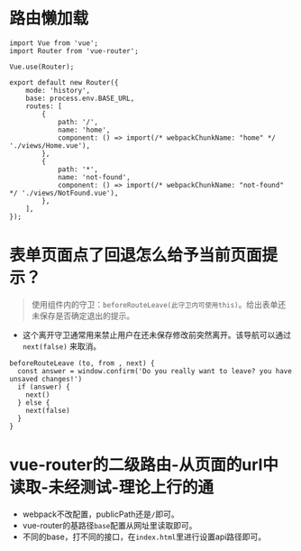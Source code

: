 # 路由懒加载
```
import Vue from 'vue';
import Router from 'vue-router';

Vue.use(Router);

export default new Router({
    mode: 'history',
    base: process.env.BASE_URL,
    routes: [
        {
            path: '/',
            name: 'home',
            component: () => import(/* webpackChunkName: "home" */ './views/Home.vue'),
        },
        {
            path: '*',
            name: 'not-found',
            component: () => import(/* webpackChunkName: "not-found" */ './views/NotFound.vue'),
        },
    ],
});
```

# 表单页面点了回退怎么给予当前页面提示？
> 使用组件内的守卫：`beforeRouteLeave(此守卫内可使用this)`。给出表单还未保存是否确定退出的提示。
* 这个离开守卫通常用来禁止用户在还未保存修改前突然离开。该导航可以通过 `next(false)` 来取消。
```
beforeRouteLeave (to, from , next) {
  const answer = window.confirm('Do you really want to leave? you have unsaved changes!')
  if (answer) {
    next()
  } else {
    next(false)
  }
}
```

# vue-router的二级路由-从页面的url中读取-未经测试-理论上行的通
* webpack不改配置，publicPath还是`/`即可。
* vue-router的基路径`base`配置从网址里读取即可。
* 不同的base，打不同的接口，在`index.html`里进行设置api路径即可。

